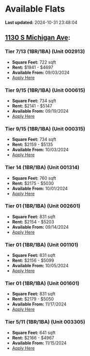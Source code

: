 # Available Flats

**Last updated:** 2024-10-31 23:48:04

## [1130 S Michigan Ave](https://1130smichigan.com/wp-json/floorplans/v1/available-units):
### Tier 7/13 (1BR/1BA) (Unit 002913)
- **Square Feet:** 722 sqft
- **Rent:** $1941 - $4697
- **Available From:** 09/03/2024
- [Apply Here](https://1130smichigan.securecafe.com/onlineleasing/eleven-thirty/oleapplication.aspx?stepname=RentalOptions&myOlePropertyId=638530&FloorPlanID=2321071&UnitID=11312645&header=1)

### Tier 9/15 (1BR/1BA) (Unit 000615)
- **Square Feet:** 734 sqft
- **Rent:** $2141 - $5147
- **Available From:** 09/19/2024
- [Apply Here](https://1130smichigan.securecafe.com/onlineleasing/eleven-thirty/oleapplication.aspx?stepname=RentalOptions&myOlePropertyId=638530&FloorPlanID=2321072&UnitID=11312771&header=1)

### Tier 9/15 (1BR/1BA) (Unit 000315)
- **Square Feet:** 734 sqft
- **Rent:** $2159 - $5135
- **Available From:** 10/03/2024
- [Apply Here](https://1130smichigan.securecafe.com/onlineleasing/eleven-thirty/oleapplication.aspx?stepname=RentalOptions&myOlePropertyId=638530&FloorPlanID=2321072&UnitID=11312749&header=1)

### Tier 14 (1BR/1BA) (Unit 001314)
- **Square Feet:** 760 sqft
- **Rent:** $2175 - $5030
- **Available From:** 10/01/2024
- [Apply Here](https://1130smichigan.securecafe.com/onlineleasing/eleven-thirty/oleapplication.aspx?stepname=RentalOptions&myOlePropertyId=638530&FloorPlanID=3127225&UnitID=11312882&header=1)

### Tier 01 (1BR/1BA) (Unit 002601)
- **Square Feet:** 831 sqft
- **Rent:** $2154 - $5203
- **Available From:** 09/14/2024
- [Apply Here](https://1130smichigan.securecafe.com/onlineleasing/eleven-thirty/oleapplication.aspx?stepname=RentalOptions&myOlePropertyId=638530&FloorPlanID=2321068&UnitID=11313054&header=1)

### Tier 01 (1BR/1BA) (Unit 001101)
- **Square Feet:** 831 sqft
- **Rent:** $2156 - $5099
- **Available From:** 10/05/2024
- [Apply Here](https://1130smichigan.securecafe.com/onlineleasing/eleven-thirty/oleapplication.aspx?stepname=RentalOptions&myOlePropertyId=638530&FloorPlanID=2321068&UnitID=11312910&header=1)

### Tier 01 (1BR/1BA) (Unit 001601)
- **Square Feet:** 831 sqft
- **Rent:** $2179 - $5050
- **Available From:** 11/17/2024
- [Apply Here](https://1130smichigan.securecafe.com/onlineleasing/eleven-thirty/oleapplication.aspx?stepname=RentalOptions&myOlePropertyId=638530&FloorPlanID=2321068&UnitID=11312909&header=1)

### Tier 5/11 (1BR/1BA) (Unit 003305)
- **Square Feet:** 641 sqft
- **Rent:** $2166 - $4967
- **Available From:** 11/15/2024
- [Apply Here](https://1130smichigan.securecafe.com/onlineleasing/eleven-thirty/oleapplication.aspx?stepname=RentalOptions&myOlePropertyId=638530&FloorPlanID=2321070&UnitID=11312581&header=1)

